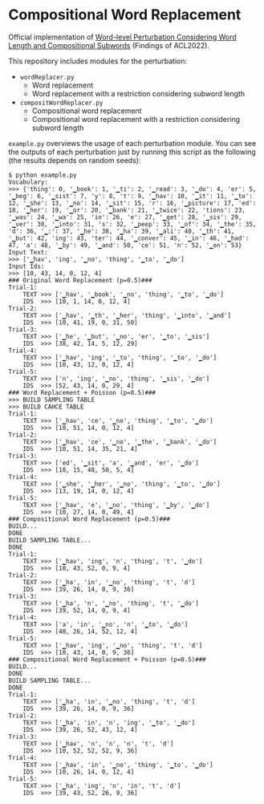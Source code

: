 # Compositional Word Replacement
Official implementation of [Word-level Perturbation Considering Word Length and Compositional Subwords](https://aclanthology.org/2022.findings-acl.258.pdf) (Findings of ACL2022).

This repository includes modules for the perturbation:
- `wordReplacer.py`
    - Word replacement
    - Word replacement with a restriction considering subword length
- `compositWordReplacer.py`
    - Compositional word replacement
    - Compositional word replacement with a restriction considering subword length

`example.py` overviews the usage of each perturbation module.
You can see the outputs of each perturbation just by running this script as the following (the results depends on random seeds):

```
$ python example.py
Vocabulary:
>>> {'thing': 0, '▁book': 1, '▁ti': 2, '▁read': 3, '▁do': 4, 'er': 5, '▁beg': 6, '▁sist': 7, 'y': 8, 't': 9, '▁hav': 10, '▁it': 11, '▁to': 12, '▁she': 13, '▁no': 14, '▁sit': 15, 'r': 16, '▁picture': 17, 'ed': 18, '▁her': 19, '▁or': 20, '▁bank': 21, '▁twice': 22, 'tions': 23, '▁was': 24, '▁wa': 25, 'in': 26, 'e': 27, '▁get': 28, '▁sis': 29, '▁ver': 30, '▁into': 31, 's': 32, '▁peep': 33, '▁of': 34, '▁the': 35, 'd': 36, '▁:': 37, '▁he': 38, '▁ha': 39, '▁ali': 40, '▁th': 41, '▁but': 42, 'ing': 43, 'ter': 44, '▁conver': 45, '▁in': 46, '▁had': 47, 'a': 48, '▁by': 49, '▁and': 50, 'ce': 51, 'n': 52, '▁on': 53}
Input Text:
>>> ['▁hav', 'ing', '▁no', 'thing', '▁to', '▁do']
Input Ids:
>>> [10, 43, 14, 0, 12, 4]
### Original Word Replacement (p=0.5)###
Trial-1:
	TEXT >>> ['▁hav', '▁book', '▁no', 'thing', '▁to', '▁do']
	IDS  >>> [10, 1, 14, 0, 12, 4]
Trial-2:
	TEXT >>> ['▁hav', '▁th', '▁her', 'thing', '▁into', '▁and']
	IDS  >>> [10, 41, 19, 0, 31, 50]
Trial-3:
	TEXT >>> ['▁he', '▁but', '▁no', 'er', '▁to', '▁sis']
	IDS  >>> [38, 42, 14, 5, 12, 29]
Trial-4:
	TEXT >>> ['▁hav', 'ing', '▁to', 'thing', '▁to', '▁do']
	IDS  >>> [10, 43, 12, 0, 12, 4]
Trial-5:
	TEXT >>> ['n', 'ing', '▁no', 'thing', '▁sis', '▁do']
	IDS  >>> [52, 43, 14, 0, 29, 4]
### Word Replacement + Poisson (p=0.5)###
>>> BUILD SAMPLING TABLE
>>> BUILD CAHCE TABLE
Trial-1:
	TEXT >>> ['▁hav', 'ce', '▁no', 'thing', '▁to', '▁do']
	IDS  >>> [10, 51, 14, 0, 12, 4]
Trial-2:
	TEXT >>> ['▁hav', 'ce', '▁no', '▁the', '▁bank', '▁do']
	IDS  >>> [10, 51, 14, 35, 21, 4]
Trial-3:
	TEXT >>> ['ed', '▁sit', 'a', '▁and', 'er', '▁do']
	IDS  >>> [18, 15, 48, 50, 5, 4]
Trial-4:
	TEXT >>> ['▁she', '▁her', '▁no', 'thing', '▁to', '▁do']
	IDS  >>> [13, 19, 14, 0, 12, 4]
Trial-5:
	TEXT >>> ['▁hav', 'e', '▁no', 'thing', '▁by', '▁do']
	IDS  >>> [10, 27, 14, 0, 49, 4]
### Compositional Word Replacement (p=0.5)###
BUILD...
DONE
BUILD SAMPLING TABLE...
DONE
Trial-1:
	TEXT >>> ['▁hav', 'ing', 'n', 'thing', 't', '▁do']
	IDS  >>> [10, 43, 52, 0, 9, 4]
Trial-2:
	TEXT >>> ['▁ha', 'in', '▁no', 'thing', 't', 'd']
	IDS  >>> [39, 26, 14, 0, 9, 36]
Trial-3:
	TEXT >>> ['▁ha', 'n', '▁no', 'thing', 't', '▁do']
	IDS  >>> [39, 52, 14, 0, 9, 4]
Trial-4:
	TEXT >>> ['a', 'in', '▁no', 'n', '▁to', '▁do']
	IDS  >>> [48, 26, 14, 52, 12, 4]
Trial-5:
	TEXT >>> ['▁hav', 'ing', '▁no', 'thing', 't', 'd']
	IDS  >>> [10, 43, 14, 0, 9, 36]
### Compositional Word Replacement + Poisson (p=0.5)###
BUILD...
DONE
BUILD SAMPLING TABLE...
DONE
Trial-1:
	TEXT >>> ['▁ha', 'in', '▁no', 'thing', 't', 'd']
	IDS  >>> [39, 26, 14, 0, 9, 36]
Trial-2:
	TEXT >>> ['▁ha', 'in', 'n', 'ing', '▁to', '▁do']
	IDS  >>> [39, 26, 52, 43, 12, 4]
Trial-3:
	TEXT >>> ['▁hav', 'n', 'n', 'n', 't', 'd']
	IDS  >>> [10, 52, 52, 52, 9, 36]
Trial-4:
	TEXT >>> ['▁hav', 'in', '▁no', 'thing', '▁to', '▁do']
	IDS  >>> [10, 26, 14, 0, 12, 4]
Trial-5:
	TEXT >>> ['▁ha', 'ing', 'n', 'in', 't', 'd']
	IDS  >>> [39, 43, 52, 26, 9, 36]
```
